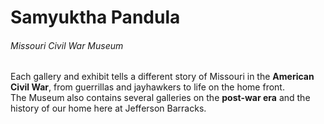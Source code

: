 
# Samyuktha Pandula
###### Missouri Civil War Museum
Each gallery and exhibit tells a different story of Missouri in the **American Civil War**, from guerrillas and jayhawkers to life on the home front.<br>
The Museum also contains several galleries on the **post-war era** and the history of our home here at Jefferson Barracks.
